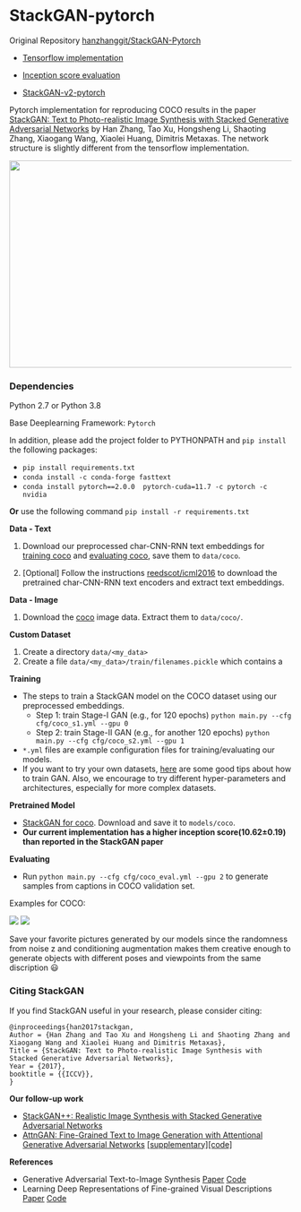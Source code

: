 # StackGAN-pytorch

Original Repository [hanzhanggit/StackGAN-Pytorch](https://github.com/hanzhanggit/StackGAN-Pytorch)

- [Tensorflow implementation](https://github.com/hanzhanggit/StackGAN)

- [Inception score evaluation](https://github.com/hanzhanggit/StackGAN-inception-model)

- [StackGAN-v2-pytorch](https://github.com/hanzhanggit/StackGAN-v2)

Pytorch implementation for reproducing COCO results in the
paper [StackGAN: Text to Photo-realistic Image Synthesis with Stacked Generative Adversarial Networks](https://arxiv.org/pdf/1612.03242v2.pdf)
by Han Zhang, Tao Xu, Hongsheng Li, Shaoting Zhang, Xiaogang Wang, Xiaolei Huang, Dimitris Metaxas. The network
structure is slightly different from the tensorflow implementation.

<img src="examples/framework.jpg" width="850px" height="370px"/>

### Dependencies

Python 2.7 or Python 3.8

Base Deeplearning Framework: `Pytorch`

In addition, please add the project folder to PYTHONPATH and `pip install` the following packages:

- `pip install requirements.txt`
- `conda install -c conda-forge fasttext`
- `conda install pytorch==2.0.0  pytorch-cuda=11.7 -c pytorch -c nvidia`

**Or** use the following command `pip install -r requirements.txt`

**Data - Text**

1. Download our preprocessed char-CNN-RNN text embeddings
   for [training coco](https://drive.google.com/open?id=0B3y_msrWZaXLQXVzOENCY2E3TlU)
   and  [evaluating coco](https://drive.google.com/open?id=0B3y_msrWZaXLeEs5MTg0RC1fa0U), save them to `data/coco`.

2. [Optional] Follow the instructions [reedscot/icml2016](https://github.com/reedscot/icml2016) to download the
   pretrained char-CNN-RNN text encoders and extract text embeddings.

**Data - Image**

1. Download the [coco](http://cocodataset.org/#download) image data. Extract them to `data/coco/`.

**Custom Dataset**

1. Create a directory `data/<my_data>`
1. Create a file `data/<my_data>/train/filenames.pickle` which contains a

**Training**

- The steps to train a StackGAN model on the COCO dataset using our preprocessed embeddings.
    - Step 1: train Stage-I GAN (e.g., for 120 epochs) `python main.py --cfg cfg/coco_s1.yml --gpu 0`
    - Step 2: train Stage-II GAN (e.g., for another 120 epochs) `python main.py --cfg cfg/coco_s2.yml --gpu 1`
- `*.yml` files are example configuration files for training/evaluating our models.
- If you want to try your own datasets, [here](https://github.com/soumith/ganhacks) are some good tips about how to
  train GAN. Also, we encourage to try different hyper-parameters and architectures, especially for more complex
  datasets.

**Pretrained Model**

- [StackGAN for coco](https://drive.google.com/open?id=0B3y_msrWZaXLYjNra2ZSSmtVQlE). Download and save it
  to `models/coco`.
- **Our current implementation has a higher inception score(10.62±0.19) than reported in the StackGAN paper**

**Evaluating**

- Run `python main.py --cfg cfg/coco_eval.yml --gpu 2` to generate samples from captions in COCO validation set.

Examples for COCO:

![](examples/coco_2.png)
![](examples/coco_3.png)

Save your favorite pictures generated by our models since the randomness from noise z and conditioning augmentation
makes them creative enough to generate objects with different poses and viewpoints from the same discription :smiley:

### Citing StackGAN

If you find StackGAN useful in your research, please consider citing:

```
@inproceedings{han2017stackgan,
Author = {Han Zhang and Tao Xu and Hongsheng Li and Shaoting Zhang and Xiaogang Wang and Xiaolei Huang and Dimitris Metaxas},
Title = {StackGAN: Text to Photo-realistic Image Synthesis with Stacked Generative Adversarial Networks},
Year = {2017},
booktitle = {{ICCV}},
}
```

**Our follow-up work**

- [StackGAN++: Realistic Image Synthesis with Stacked Generative Adversarial Networks](https://arxiv.org/abs/1710.10916)
- [AttnGAN: Fine-Grained Text to Image Generation with Attentional Generative Adversarial Networks](https://arxiv.org/abs/1711.10485) [[supplementary]](https://1drv.ms/b/s!Aj4exx_cRA4ghK5-kUG-EqH7hgknUA)[[code]](https://github.com/taoxugit/AttnGAN)

**References**

- Generative Adversarial Text-to-Image
  Synthesis [Paper](https://arxiv.org/abs/1605.05396) [Code](https://github.com/reedscot/icml2016)
- Learning Deep Representations of Fine-grained Visual
  Descriptions [Paper](https://arxiv.org/abs/1605.05395) [Code](https://github.com/reedscot/cvpr2016)
